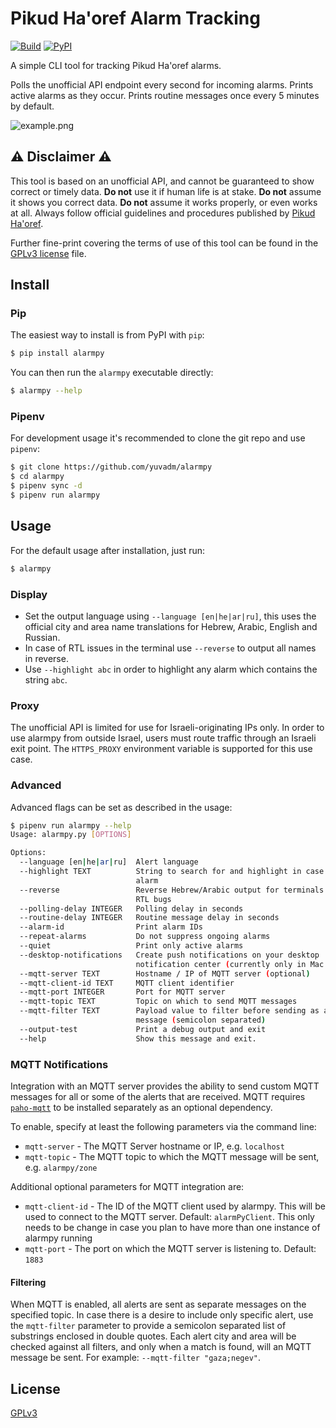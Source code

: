 # Pikud Ha'oref Alarm Tracking

[![Build](https://github.com/yuvadm/alarmpy/workflows/Build/badge.svg)](https://github.com/yuvadm/alarmpy/actions/workflows/build.yml)
[![PyPI](https://img.shields.io/pypi/v/alarmpy)](https://pypi.org/project/alarmpy/)

A simple CLI tool for tracking Pikud Ha'oref alarms.

Polls the unofficial API endpoint every second for incoming alarms. Prints active alarms as they occur. Prints routine messages once every 5 minutes by default.

![example.png](example.png)

## ⚠️ Disclaimer ⚠️

This tool is based on an unofficial API, and cannot be guaranteed to show correct or timely data. **Do not** use it if human life is at stake. **Do not** assume it shows you correct data. **Do not** assume it works properly, or even works at all. Always follow official guidelines and procedures published by [Pikud Ha'oref](https://www.oref.org.il/).

Further fine-print covering the terms of use of this tool can be found in the [GPLv3 license](LICENSE) file.

## Install

### Pip

The easiest way to install is from PyPI with `pip`:

```bash
$ pip install alarmpy
```

You can then run the `alarmpy` executable directly:

```bash
$ alarmpy --help
```

### Pipenv

For development usage it's recommended to clone the git repo and use `pipenv`:

```bash
$ git clone https://github.com/yuvadm/alarmpy
$ cd alarmpy
$ pipenv sync -d
$ pipenv run alarmpy
```

## Usage

For the default usage after installation, just run:

```bash
$ alarmpy
```

### Display

- Set the output language using `--language [en|he|ar|ru]`, this uses the official city and area name translations for Hebrew, Arabic, English and Russian.
- In case of RTL issues in the terminal use `--reverse` to output all names in reverse.
- Use `--highlight abc` in order to highlight any alarm which contains the string `abc`.

### Proxy

The unofficial API is limited for use for Israeli-originating IPs only. In order to use alarmpy from outside Israel, users must route traffic through an Israeli exit point. The `HTTPS_PROXY` environment variable is supported for this use case.

### Advanced

Advanced flags can be set as described in the usage:

```bash
$ pipenv run alarmpy --help
Usage: alarmpy.py [OPTIONS]

Options:
  --language [en|he|ar|ru]  Alert language
  --highlight TEXT          String to search for and highlight in case of
                            alarm
  --reverse                 Reverse Hebrew/Arabic output for terminals with
                            RTL bugs
  --polling-delay INTEGER   Polling delay in seconds
  --routine-delay INTEGER   Routine message delay in seconds
  --alarm-id                Print alarm IDs
  --repeat-alarms           Do not suppress ongoing alarms
  --quiet                   Print only active alarms
  --desktop-notifications   Create push notifications on your desktop
                            notification center (currently only in Mac OS)
  --mqtt-server TEXT        Hostname / IP of MQTT server (optional)
  --mqtt-client-id TEXT     MQTT client identifier
  --mqtt-port INTEGER       Port for MQTT server
  --mqtt-topic TEXT         Topic on which to send MQTT messages
  --mqtt-filter TEXT        Payload value to filter before sending as a
                            message (semicolon separated)
  --output-test             Print a debug output and exit
  --help                    Show this message and exit.
```

### MQTT Notifications

Integration with an MQTT server provides the ability to send custom MQTT messages for all or some of the alerts that are received. MQTT requires [`paho-mqtt`](https://pypi.org/project/paho-mqtt/) to be installed separately as an optional dependency.

To enable, specify at least the following parameters via the command line:

- `mqtt-server` - The MQTT Server hostname or IP, e.g. `localhost`
- `mqtt-topic` - The MQTT topic to which the MQTT message will be sent, e.g. `alarmpy/zone`

Additional optional parameters for MQTT integration are:

- `mqtt-client-id` - The ID of the MQTT client used by alarmpy. This will be used to connect to the MQTT server. Default: `alarmPyClient`. This only needs to be change in case you plan to have more than one instance of alarmpy running
- `mqtt-port` - The port on which the MQTT server is listening to. Default: `1883`

#### Filtering

When MQTT is enabled, all alerts are sent as separate messages on the specified topic. In case there is a desire to include only specific alert, use the `mqtt-filter` parameter to provide a semicolon separated list of substrings enclosed in double quotes. Each alert city and area will be checked against all filters, and only when a match is found, will an MQTT message be sent. For example: `--mqtt-filter "gaza;negev"`.

## License

[GPLv3](LICENSE)
